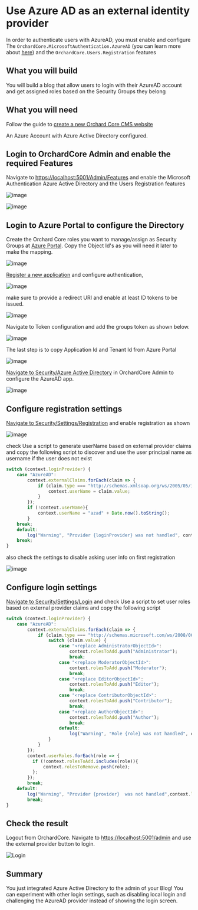 # Use Azure AD as an external identity provider

In order to authenticate users with AzureAD, you must enable and configure The `OrchardCore.MicrosoftAuthentication.AzureAD` (you can learn more about [here](../../reference/modules/Microsoft.Authentication/README.md)) and the `OrchardCore.Users.Registration` features

## What you will build

You will build a blog that allow users to login with their AzureAD account and get assigned roles based on the Security Groups they belong

## What you will need

Follow the guide to [create a new Orchard Core CMS website](../../guides/create-cms-application/README.md)

An Azure Account with Azure Active Directory configured.

## Login to OrchardCore Admin and enable the required Features

Navigate to <https://localhost:5001/Admin/Features> and enable the Microsoft Authentication Azure Active Directory and the Users Registration features

![image](assets/enable-azuread.jpg)

![image](assets/enable-users-registration.jpg)

## Login to Azure Portal to configure the Directory

Create the Orchard Core roles you want to manage/assign as Security Groups at [Azure Portal](https://portal.azure.com/#blade/Microsoft_AAD_IAM/GroupsManagementMenuBlade/AllGroups). Copy the Object Id's as you will need it later to make the mapping.

![image](assets/create-azure-groups.jpg)

[Register a new application](https://portal.azure.com/#blade/Microsoft_AAD_IAM/ActiveDirectoryMenuBlade/RegisteredApps) and configure authentication,

![image](assets/register-azuread-app.jpg)

make sure to provide a redirect URI and enable at least ID tokens to be issued.

![image](assets/configure-azuread-app-authentication.jpg)

Navigate to Token configuration and add the groups token as shown below.

![image](assets/add-groups-claim.jpg)

The last step is to copy Application Id and Tenant Id from Azure Portal

![image](assets/get-appid-tenantid-from-portal.jpg)

[Navigate to Security/Azure Active Directory](https://localhost:5001/Admin/Settings/OrchardCore.Microsoft.Authentication.AzureAD) in OrchardCore Admin to configure the AzureAD app.

![image](assets/configure-orchardcore-azuread.jpg)

## Configure registration settings

[Navigate to Security/Settings/Registration](https://localhost:5001/Admin/Settings/RegistrationSettings) and enable registration as shown

![image](assets/registration-settings-a.jpg)

check Use a script to generate userName based on external provider claims and copy the following script to discover and use the user principal name as username if the user does not exist

```javascript
switch (context.loginProvider) {
    case "AzureAD":
        context.externalClaims.forEach(claim => {
            if (claim.type === "http://schemas.xmlsoap.org/ws/2005/05/identity/claims/upn") {
                context.userName = claim.value;
            }
        });
        if (!context.userName){
            context.userName = "azad" + Date.now().toString();
        }
    break;
    default:
        log("Warning", "Provider {loginProvider} was not handled", context.loginProvider);
    break;
}
```

also check the settings to disable asking user info on first registration

![image](assets/registration-settings-b.jpg)

## Configure login settings

[Navigate to Security/Settings/Login](https://localhost:5001/Admin/Settings/LoginSettings) and check Use a script to set user roles based on external provider claims and copy the following script

```javascript
switch (context.loginProvider) {
    case "AzureAD":
        context.externalClaims.forEach(claim => {
            if (claim.type === "http://schemas.microsoft.com/ws/2008/06/identity/claims/role") {
                switch (claim.value) {
                    case "<replace AdministratorObjectId>":
                        context.rolesToAdd.push("Administrator");
                        break;
                    case "<replace ModeratorObjectId>":
                        context.rolesToAdd.push("Moderator");
                        break;
                    case "<replace EditorObjectId>":
                        context.rolesToAdd.push("Editor");
                        break;
                    case "<replace ContributorObjectId>":
                        context.rolesToAdd.push("Contributor");
                        break;
                    case "<replace AuthorObjectId>":
                        context.rolesToAdd.push("Author");
                        break;
                    default:
                        log("Warning", "Role {role} was not handled", claim.value);
                }
            }
        });
        context.userRoles.forEach(role => {
          if (!context.rolesToAdd.includes(role)){
              context.rolesToRemove.push(role);
          };
        });
        break;
    default:
        log("Warning", "Provider {provider}  was not handled",context.loginProvider);
        break;
}
```

## Check the result

Logout from OrchardCore. Navigate to <https://localhost:5001/admin> and use the external provider button to login.

![Login](assets/login.jpg)

## Summary

You just integrated Azure Active Directory to the admin of your Blog! You can experiment with other login settings, such as disabling local login and challenging the AzureAD provider instead of showing the login screen.
